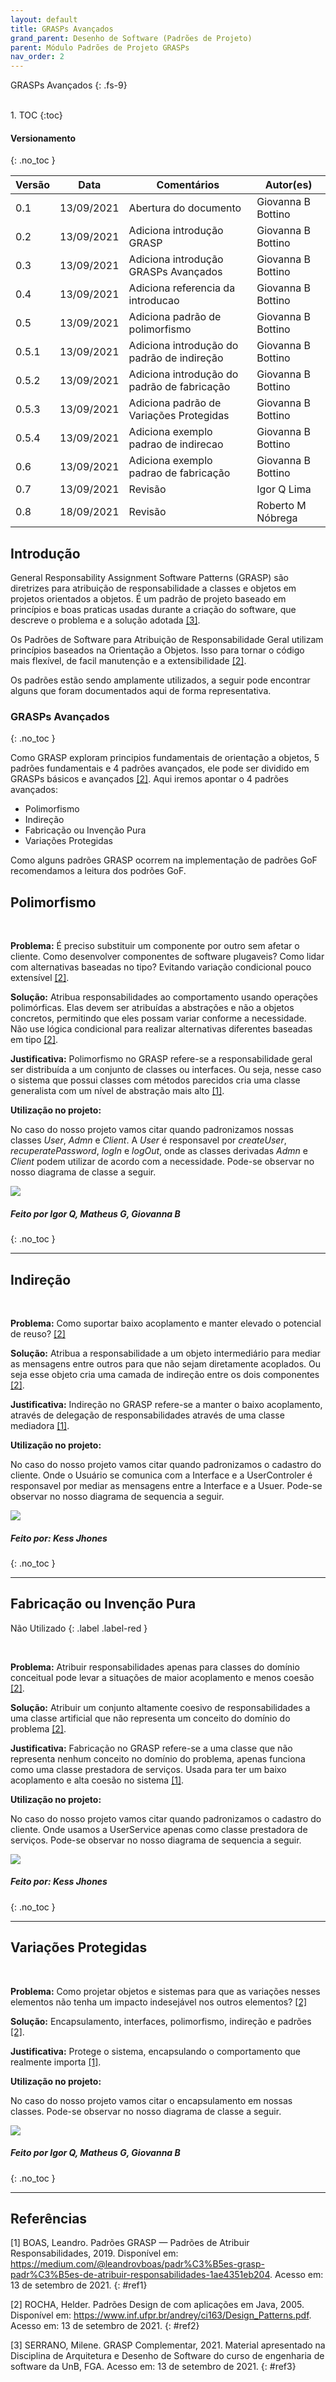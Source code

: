 ```yaml
---
layout: default
title: GRASPs Avançados
grand_parent: Desenho de Software (Padrões de Projeto)
parent: Módulo Padrões de Projeto GRASPs
nav_order: 2
---
```


GRASPs Avançados
{: .fs-9}

<br>
1. TOC
{:toc}

#### Versionamento
{: .no_toc }

| Versão | Data       | Comentários                                 | Autor(es)          |
| ------ | ---------- | ------------------------------------------- | ------------------ |
| 0.1    | 13/09/2021 | Abertura do documento                       | Giovanna B Bottino |
| 0.2    | 13/09/2021 | Adiciona introdução GRASP                   | Giovanna B Bottino |
| 0.3    | 13/09/2021 | Adiciona introdução GRASPs Avançados        | Giovanna B Bottino |
| 0.4    | 13/09/2021 | Adiciona referencia da introducao           | Giovanna B Bottino |
| 0.5    | 13/09/2021 | Adiciona padrão de polimorfismo             | Giovanna B Bottino |
| 0.5.1  | 13/09/2021 | Adiciona introdução do padrão de indireção  | Giovanna B Bottino |
| 0.5.2  | 13/09/2021 | Adiciona introdução do padrão de fabricação | Giovanna B Bottino |
| 0.5.3  | 13/09/2021 | Adiciona padrão de Variações Protegidas     | Giovanna B Bottino |
| 0.5.4  | 13/09/2021 | Adiciona exemplo padrao de indirecao        | Giovanna B Bottino |
| 0.6    | 13/09/2021 | Adiciona exemplo padrao de fabricação       | Giovanna B Bottino |
| 0.7    | 13/09/2021 | Revisão                                     | Igor Q Lima        |
| 0.8    | 18/09/2021 | Revisão                                     | Roberto M Nóbrega  |


## Introdução

General Responsability Assignment Software Patterns (GRASP) são diretrizes para atribuição de responsabilidade a classes e objetos em projetos orientados a objetos. É um padrão de projeto baseado em princípios e boas praticas usadas durante a criação do software, que descreve o problema e a solução adotada [[3]](#ref3).

Os Padrões de Software para Atribuição de Responsabilidade Geral utilizam princípios baseados na Orientação a Objetos. Isso para tornar o código mais flexível, de facil manutenção e a extensibilidade [[2]](#ref2).

Os padrões estão sendo amplamente utilizados, a seguir pode encontrar alguns que foram documentados aqui de forma representativa.

### GRASPs Avançados
{: .no_toc }

Como GRASP exploram principios fundamentais de orientação a objetos, 5 padrões fundamentais e 4 padrões avançados, ele pode ser dividido em GRASPs básicos e avançados [[2]](#ref2). Aqui iremos apontar o 4 padrões avançados:

- Polimorfismo
- Indireção
- Fabricação ou Invenção Pura
- Variações Protegidas

Como alguns padrões GRASP ocorrem na implementação de padrões GoF recomendamos a leitura dos podrões GoF.

## Polimorfismo

<br/>

**Problema:** É preciso substituir um componente por outro sem afetar o cliente. Como desenvolver componentes de software plugaveis? Como lidar com alternativas baseadas no tipo? Evitando variação condicional pouco extensível [[2]](#ref2).

**Solução:**  Atribua responsabilidades ao comportamento usando operações polimórficas. Elas devem ser atribuídas a abstrações e não a objetos concretos, permitindo que eles possam variar conforme a necessidade. Não use lógica condicional para realizar alternativas diferentes baseadas em tipo [[2]](#ref2).

**Justificativa:** Polimorfismo no GRASP refere-se a responsabilidade geral ser distribuída a um conjunto de classes ou interfaces. Ou seja, nesse caso o sistema que possui classes com métodos parecidos cria uma classe generalista com um nível de abstração mais alto [[1]](#ref1).

**Utilização no projeto:**

No caso do nosso projeto vamos citar quando padronizamos nossas classes _User_, _Admn_ e _Client_. A _User_ é responsavel por _createUser_, _recuperatePassword_, _logIn_ e _logOut_, onde as classes derivadas _Admn_ e _Client_ podem utilizar de acordo com a necessidade. Pode-se observar no nosso diagrama de classe a seguir.

<a href="{{ site.baseurl }}/assets/images/diagramaClasses/diagramaDeClasseV2.svg" data-toggle="lightbox">
    <img src="{{ site.baseurl }}/assets/images/diagramaClasses/diagramaDeClasseV2.svg">
</a>

##### Feito por Igor Q, Matheus G, Giovanna B
{: .no_toc }

<hr/>

## Indireção

<br/>

**Problema:** Como suportar baixo acoplamento e manter elevado o potencial de reuso? [[2]](#ref2)

**Solução:** Atribua a responsabilidade a um objeto intermediário para mediar as mensagens entre outros para que não sejam diretamente acoplados. Ou seja esse objeto cria uma camada de indireção entre os dois componentes [[2]](#ref2).

**Justificativa:**  Indireção no GRASP refere-se a manter o baixo acoplamento, através de delegação de responsabilidades através de uma classe mediadora [[1]](#ref1).

**Utilização no projeto:**

No caso do nosso projeto vamos citar quando padronizamos o cadastro do cliente. Onde o Usuário se comunica com a Interface e a UserControler é responsavel por mediar as mensagens entre a Interface e a Usuer. Pode-se observar no nosso diagrama de sequencia a seguir.

<a href="{{ site.baseurl }}/assets/images/sequencia/cadastrov1.png" data-toggle="lightbox">
  <img src="{{ site.baseurl }}/assets/images/sequencia/cadastrov1.png" class="img-fluid" />
</a>

##### Feito por: Kess Jhones
{: .no_toc }

<hr/>

## Fabricação ou Invenção Pura

Não Utilizado
{: .label .label-red }

<br/>

**Problema:** Atribuir responsabilidades apenas para classes do domínio conceitual pode levar a situações de maior acoplamento e menos coesão [[2]](#ref2).

**Solução:** Atribuir um conjunto altamente coesivo de responsabilidades a uma classe artificial que não representa um conceito do domínio do problema [[2]](#ref2).

**Justificativa:** Fabricação no GRASP refere-se a uma classe que não representa nenhum conceito no domínio do problema, apenas funciona como uma classe prestadora de serviços. Usada para ter um baixo acoplamento e alta coesão no sistema [[1]](#ref1).

**Utilização no projeto:**

No caso do nosso projeto vamos citar quando padronizamos o cadastro do cliente. Onde usamos a UserService apenas como classe prestadora de serviços. Pode-se observar no nosso diagrama de sequencia a seguir.

<a href="{{ site.baseurl }}/assets/images/sequencia/cadastrov1.png" data-toggle="lightbox">
  <img src="{{ site.baseurl }}/assets/images/sequencia/cadastrov1.png" class="img-fluid" />
</a>

##### Feito por: Kess Jhones
{: .no_toc }

<hr/>

## Variações Protegidas

<br/>

**Problema:** Como projetar objetos e sistemas para que as variações nesses elementos não tenha um impacto indesejável nos outros elementos? [[2]](#ref2)

**Solução:** Encapsulamento, interfaces, polimorfismo, indireção e padrões [[2]](#ref2).

**Justificativa:**  Protege o sistema, encapsulando o comportamento que realmente importa [[1]](#ref1).

**Utilização no projeto:**

No caso do nosso projeto vamos citar o encapsulamento em nossas classes. Pode-se observar no nosso diagrama de classe a seguir.

<a href="{{ site.baseurl }}/assets/images/diagramaClasses/diagramaDeClasseV2.svg" data-toggle="lightbox">
    <img src="{{ site.baseurl }}/assets/images/diagramaClasses/diagramaDeClasseV2.svg">
</a>

##### Feito por Igor Q, Matheus G, Giovanna B
{: .no_toc }

<hr/>

## Referências

[1] BOAS, Leandro. Padrões GRASP — Padrões de Atribuir Responsabilidades, 2019. Disponível em: [<https://medium.com/@leandrovboas/padr%C3%B5es-grasp-padr%C3%B5es-de-atribuir-responsabilidades-1ae4351eb204>](https://medium.com/@leandrovboas/padr%C3%B5es-grasp-padr%C3%B5es-de-atribuir-responsabilidades-1ae4351eb204). Acesso em: 13 de setembro de 2021.
{: #ref1}

[2] ROCHA, Helder. Padrões Design de com aplicações em Java, 2005. Disponível em: [<https://www.inf.ufpr.br/andrey/ci163/Design_Patterns.pdf>](https://www.inf.ufpr.br/andrey/ci163/Design_Patterns.pdf). Acesso em: 13 de setembro de 2021.
{: #ref2}

[3] SERRANO, Milene. GRASP Complementar, 2021. Material apresentado na Disciplina de Arquitetura e Desenho de Software do curso de engenharia de software da UnB, FGA. Acesso em: 13 de setembro de 2021.
{: #ref3}
